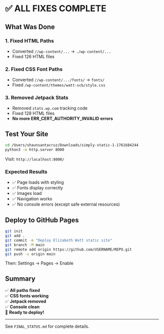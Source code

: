# ✅ ALL FIXES COMPLETE

## What Was Done

### 1. Fixed HTML Paths
- Converted `//wp-content/...` → `./wp-content/...`
- Fixed 126 HTML files

### 2. Fixed CSS Font Paths  
- Converted `//wp-content/.../fonts/` → `fonts/`
- Fixed `/wp-content/themes/watt-scb/style.css`

### 3. Removed Jetpack Stats
- Removed `stats.wp.com` tracking code
- Fixed 128 HTML files
- **No more ERR_CERT_AUTHORITY_INVALID errors**

## Test Your Site

```bash
cd /Users/shaunsantacruz/Downloads/simply-static-1-1761684244
python3 -m http.server 8000
```

Visit: `http://localhost:8000/`

### Expected Results
- ✅ Page loads with styling
- ✅ Fonts display correctly
- ✅ Images load
- ✅ Navigation works
- ✅ No console errors (except safe external resources)

## Deploy to GitHub Pages

```bash
git init
git add .
git commit -m "Deploy Elizabeth Watt static site"
git branch -M main
git remote add origin https://github.com/USERNAME/REPO.git
git push -u origin main
```

Then: Settings → Pages → Enable

## Summary

✅ **All paths fixed**  
✅ **CSS fonts working**  
✅ **Jetpack removed**  
✅ **Console clean**  
🚀 **Ready to deploy!**

---

See `FINAL_STATUS.md` for complete details.

